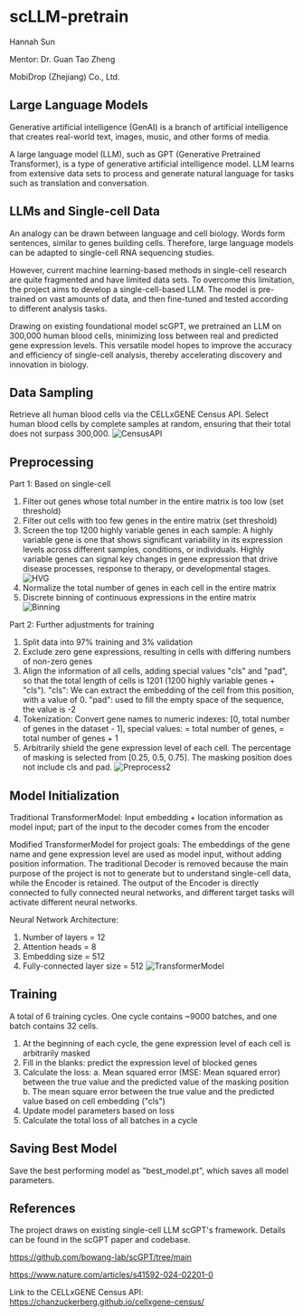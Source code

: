 # scLLM-pretrain
Hannah Sun

Mentor: Dr. Guan Tao Zheng

MobiDrop (Zhejiang) Co., Ltd.

## Large Language Models
Generative artificial intelligence (GenAI) is a branch of artificial intelligence that creates real-world text, images, music, and other forms of media.

A large language model (LLM), such as GPT (Generative Pretrained Transformer), is a type of generative artificial intelligence model. LLM learns from extensive data sets to process and generate natural language for tasks such as translation and conversation.

## LLMs and Single-cell Data
An analogy can be drawn between language and cell biology. Words form sentences, similar to genes building cells. Therefore, large language models can be adapted to single-cell RNA sequencing studies.

However, current machine learning-based methods in single-cell research are quite fragmented and have limited data sets. To overcome this limitation, the project aims to develop a single-cell-based LLM. The model is pre-trained on vast amounts of data, and then fine-tuned and tested according to different analysis tasks.

Drawing on existing foundational model scGPT, we pretrained an LLM on 300,000 human blood cells, minimizing loss between real and predicted gene expression levels. This versatile model hopes to improve the accuracy and efficiency of single-cell analysis, thereby accelerating discovery and innovation in biology.

## Data Sampling
Retrieve all human blood cells via the CELLxGENE Census API. Select human blood cells by complete samples at random, ensuring that their total does not surpass 300,000.
![CensusAPI](https://github.com/sun770311/scLLM-pretrain/blob/main/Census_API.png)

## Preprocessing
Part 1: Based on single-cell
1. Filter out genes whose total number in the entire matrix is too low (set threshold)
2. Filter out cells with too few genes in the entire matrix (set threshold)
3. Screen the top 1200 highly variable genes in each sample: A highly variable gene is one that shows significant variability in its expression levels across different samples, conditions, or individuals. Highly variable genes can signal key changes in gene expression that drive disease processes, response to therapy, or developmental stages.
![HVG](https://github.com/sun770311/scLLM-pretrain/blob/main/HVG.png)
4. Normalize the total number of genes in each cell in the entire matrix
5. Discrete binning of continuous expressions in the entire matrix
![Binning](https://github.com/sun770311/scLLM-pretrain/blob/main/Binning.png)

Part 2: Further adjustments for training
1. Split data into 97% training and 3% validation
2. Exclude zero gene expressions, resulting in cells with differing numbers of non-zero genes
3. Align the information of all cells, adding special values "cls" and "pad", so that the total length of cells is 1201 (1200 highly variable genes + "cls"). "cls": We can extract the embedding of the cell from this position, with a value of 0. "pad": used to fill the empty space of the sequence, the value is -2
4. Tokenization: Convert gene names to numeric indexes: [0, total number of genes in the dataset - 1], special values: <cls> = total number of genes, <pad> = total number of genes + 1
5. Arbitrarily shield the gene expression level of each cell. The percentage of masking is selected from [0.25, 0.5, 0.75]. The masking position does not include cls and pad.
![Preprocess2](https://github.com/sun770311/scLLM-pretrain/blob/main/Preprocess2.png)

## Model Initialization
Traditional TransformerModel: Input embedding + location information as model input; part of the input to the decoder comes from the encoder

Modified TransformerModel for project goals: The embeddings of the gene name and gene expression level are used as model input, without adding position information. The traditional Decoder is removed because the main purpose of the project is not to generate but to understand single-cell data, while the Encoder is retained. The output of the Encoder is directly connected to fully connected neural networks, and different target tasks will activate different neural networks.

Neural Network Architecture: 
1. Number of layers = 12
2. Attention heads = 8
3. Embedding size = 512
4. Fully-connected layer size = 512
![TransformerModel](https://github.com/sun770311/scLLM-pretrain/blob/main/Transformer.png)

## Training
A total of 6 training cycles. One cycle contains ~9000 batches, and one batch contains 32 cells.

1. At the beginning of each cycle, the gene expression level of each cell is arbitrarily masked
2. Fill in the blanks: predict the expression level of blocked genes
3. Calculate the loss:
a. Mean squared error (MSE: Mean squared error) between the true value and the predicted value of the masking position
b. The mean square error between the true value and the predicted value based on cell embedding ("cls")
4. Update model parameters based on loss
5. Calculate the total loss of all batches in a cycle

## Saving Best Model
Save the best performing model as "best_model.pt", which saves all model parameters.

## References
The project draws on existing single-cell LLM scGPT's framework. Details can be found in the scGPT paper and codebase.

https://github.com/bowang-lab/scGPT/tree/main

https://www.nature.com/articles/s41592-024-02201-0

Link to the CELLxGENE Census API: https://chanzuckerberg.github.io/cellxgene-census/



